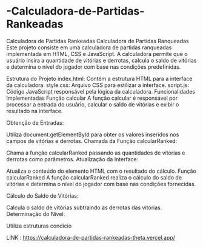 # -Calculadora-de-Partidas-Rankeadas
 Calculadora de Partidas Rankeadas
 Calculadora de Partidas Ranqueadas
Este projeto consiste em uma calculadora de partidas ranqueadas implementada em HTML, CSS e JavaScript. A calculadora permite que o usuário insira a quantidade de vitórias e derrotas, calcula o saldo de vitórias e determina o nível do jogador com base nas condições predefinidas.

Estrutura do Projeto
index.html: Contém a estrutura HTML para a interface da calculadora.
style.css: Arquivo CSS para estilizar a interface.
script.js: Código JavaScript responsável pela lógica da calculadora.
Funcionalidades Implementadas
Função calcular
A função calcular é responsável por processar a entrada do usuário, calcular o saldo de vitórias e exibir o resultado na interface.

Obtenção de Entradas:

Utiliza document.getElementById para obter os valores inseridos nos campos de vitórias e derrotas.
Chamada da Função calcularRanked:

Chama a função calcularRanked passando as quantidades de vitórias e derrotas como parâmetros.
Atualização da Interface:

Atualiza o conteúdo do elemento HTML com o resultado do cálculo.
Função calcularRanked
A função calcularRanked realiza o cálculo do saldo de vitórias e determina o nível do jogador com base nas condições fornecidas.

Cálculo do Saldo de Vitórias:

Calcula o saldo de vitórias subtraindo as derrotas das vitórias.
Determinação do Nível:

Utiliza estruturas condicio


LINK : https://calculadora-de-partidas-rankeadas-theta.vercel.app/
